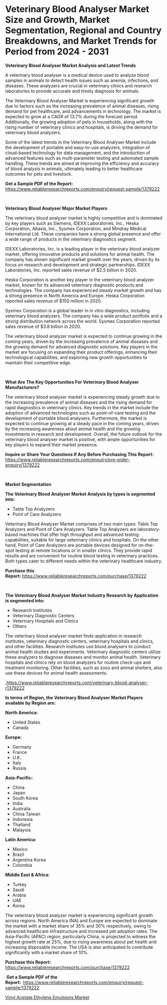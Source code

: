 <p><h1>Veterinary Blood Analyser Market Size and Growth, Market Segmentation, Regional and Country Breakdowns, and Market Trends for Period from 2024 -  2031</h1></p><p><strong>Veterinary Blood Analyser Market Analysis and Latest Trends</strong></p>
<p><p>A veterinary blood analyser is a medical device used to analyze blood samples in animals to detect health issues such as anemia, infections, and diseases. These analyzers are crucial in veterinary clinics and research laboratories to provide accurate and timely diagnosis for animals.</p><p>The Veterinary Blood Analyser Market is experiencing significant growth due to factors such as the increasing prevalence of animal diseases, rising demand for pet healthcare, and advancements in technology. The market is expected to grow at a CAGR of 13.7% during the forecast period. Additionally, the growing adoption of pets in households, along with the rising number of veterinary clinics and hospitals, is driving the demand for veterinary blood analyzers.</p><p>Some of the latest trends in the Veterinary Blood Analyser Market include the development of portable and easy-to-use analyzers, integration of cloud-based technology for data management, and the introduction of advanced features such as multi-parameter testing and automated sample handling. These trends are aimed at improving the efficiency and accuracy of blood analysis in animals, ultimately leading to better healthcare outcomes for pets and livestock.</p></p>
<p><strong>Get a Sample PDF of the Report:&nbsp;</strong> <a href="https://www.reliableresearchreports.com/enquiry/request-sample/1379222">https://www.reliableresearchreports.com/enquiry/request-sample/1379222</a></p>
<p>&nbsp;</p>
<p><strong>Veterinary Blood Analyser Major Market Players</strong></p>
<p><p>The veterinary blood analyzer market is highly competitive and is dominated by key players such as Siemens, IDEXX Laboratories, Inc., Heska Corporation, Abaxis, Inc., Sysmex Corporation, and Mindray Medical International Ltd. These companies have a strong global presence and offer a wide range of products in the veterinary diagnostics segment.</p><p>IDEXX Laboratories, Inc. is a leading player in the veterinary blood analyzer market, offering innovative products and solutions for animal health. The company has shown significant market growth over the years, driven by its focus on research and development and strategic partnerships. IDEXX Laboratories, Inc. reported sales revenue of $2.5 billion in 2020.</p><p>Heska Corporation is another key player in the veterinary blood analyzer market, known for its advanced veterinary diagnostic products and technologies. The company has experienced steady market growth and has a strong presence in North America and Europe. Heska Corporation reported sales revenue of $150 million in 2020.</p><p>Sysmex Corporation is a global leader in in vitro diagnostics, including veterinary blood analyzers. The company has a wide product portfolio and a strong distribution network across the world. Sysmex Corporation reported sales revenue of $3.8 billion in 2020.</p><p>The veterinary blood analyzer market is expected to continue growing in the coming years, driven by the increasing prevalence of animal diseases and the growing demand for advanced diagnostic solutions. Key players in the market are focusing on expanding their product offerings, enhancing their technological capabilities, and exploring new growth opportunities to maintain their competitive edge.</p></p>
<p>&nbsp;</p>
<p><strong>What Are The Key Opportunities For Veterinary Blood Analyser Manufacturers?</strong></p>
<p><p>The veterinary blood analyser market is experiencing steady growth due to the increasing prevalence of animal diseases and the rising demand for rapid diagnostics in veterinary clinics. Key trends in the market include the adoption of advanced technologies such as point-of-care testing and the development of portable blood analysers. Furthermore, the market is expected to continue growing at a steady pace in the coming years, driven by the increasing awareness about animal health and the growing investments in research and development. Overall, the future outlook for the veterinary blood analyser market is positive, with ample opportunities for key players to expand their market presence.</p></p>
<p><strong>Inquire or Share Your Questions If Any Before Purchasing This Report:</strong> <a href="https://www.reliableresearchreports.com/enquiry/pre-order-enquiry/1379222">https://www.reliableresearchreports.com/enquiry/pre-order-enquiry/1379222</a></p>
<p>&nbsp;</p>
<p><strong>Market Segmentation</strong></p>
<p><strong>The Veterinary Blood Analyser Market Analysis by types is segmented into:</strong></p>
<p><ul><li>Table Top Analyzers</li><li>Point of Care Analyzers</li></ul></p>
<p><p>Veterinary Blood Analyser Market comprises of two main types: Table Top Analyzers and Point of Care Analyzers. Table Top Analyzers are laboratory-based machines that offer high throughput and advanced testing capabilities, suitable for large veterinary clinics and hospitals. On the other hand, Point of Care Analyzers are portable devices designed for on-the-spot testing at remote locations or in smaller clinics. They provide rapid results and are convenient for routine blood testing in veterinary practices. Both types cater to different needs within the veterinary healthcare industry.</p></p>
<p><strong>Purchase this Report:&nbsp;</strong><a href="https://www.reliableresearchreports.com/purchase/1379222">https://www.reliableresearchreports.com/purchase/1379222</a></p>
<p>&nbsp;</p>
<p><strong>The Veterinary Blood Analyser Market Industry Research by Application is segmented into:</strong></p>
<p><ul><li>Research Institutes</li><li>Veterinary Diagnostic Centers</li><li>Veterinary Hospitals and Clinics</li><li>Others</li></ul></p>
<p><p>The veterinary blood analyser market finds application in research institutes, veterinary diagnostic centers, veterinary hospitals and clinics, and other facilities. Research institutes use blood analysers to conduct animal health studies and experiments. Veterinary diagnostic centers utilize these analyzers to diagnose diseases and monitor animal health. Veterinary hospitals and clinics rely on blood analyzers for routine check-ups and treatment monitoring. Other facilities, such as zoos and animal shelters, also use these devices for animal health assessments.</p></p>
<p><a href="https://www.reliableresearchreports.com/veterinary-blood-analyser-r1379222">&nbsp;https://www.reliableresearchreports.com/veterinary-blood-analyser-r1379222</a></p>
<p><strong>In terms of Region, the Veterinary Blood Analyser Market Players available by Region are:</strong></p>
<p>
    <p> <strong> North America: </strong>
        <ul>
            <li>United States</li>
            <li>Canada</li>
        </ul>
        </p> 
    <p> <strong> Europe: </strong>
        <ul>
            <li>Germany</li>
            <li>France</li>
            <li>U.K.</li>
            <li>Italy</li>
            <li>Russia</li>
        </ul>
        </p> 
    <p> <strong> Asia-Pacific: </strong>
        <ul>
            <li>China</li>
            <li>Japan</li>
            <li>South Korea</li>
            <li>India</li>
            <li>Australia</li>
            <li>China Taiwan</li>
            <li>Indonesia</li>
            <li>Thailand</li>
            <li>Malaysia</li>
        </ul>
        </p> 
    <p> <strong> Latin America: </strong>
        <ul>
            <li>Mexico</li>
            <li>Brazil</li>
            <li>Argentina Korea</li>
            <li>Colombia</li>
        </ul>
        </p> 
    <p> <strong> Middle East & Africa: </strong>
        <ul>
            <li>Turkey</li>
            <li>Saudi</li>
            <li>Arabia</li>
            <li>UAE</li>
            <li>Korea</li>
        </ul>
    </p>
    </p>
<p><p>The veterinary blood analyzer market is experiencing significant growth across regions. North America (NA) and Europe are expected to dominate the market with a market share of 35% and 30% respectively, owing to advanced healthcare infrastructure and increased pet adoption rates. The Asia-Pacific (APAC) region, particularly China, is projected to witness the highest growth rate at 25%, due to rising awareness about pet health and increasing disposable income. The USA is also anticipated to contribute significantly with a market share of 10%.</p></p>
<p><strong>Purchase this Report: </strong><a href="https://www.reliableresearchreports.com/purchase/1379222">https://www.reliableresearchreports.com/purchase/1379222</a></p>
<p>&nbsp;<strong>Get a Sample PDF of the Report:&nbsp;&nbsp;</strong><a href="https://www.reliableresearchreports.com/enquiry/request-sample/1379222">https://www.reliableresearchreports.com/enquiry/request-sample/1379222</a></p>
<p><strong></strong></p>
<p><p><a href="https://cautious-neon-760.notion.site/Vinyl-Acetate-Ethylene-Emulsions-Market-Competitive-Analysis-Market-Trends-and-Forecast-to-2031-61315f1ac76744cfa193fc67d48021ed">Vinyl Acetate Ethylene Emulsions Market</a></p></p>